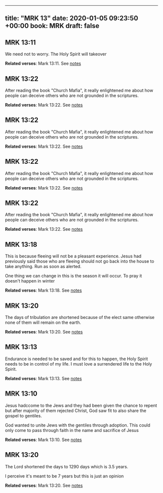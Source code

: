 
---
title: "MRK 13"
date: 2020-01-05 09:23:50 +00:00
book: MRK
draft: false
---

## MRK 13:11

We need not to worry. The Holy Spirit will takeover

**Related verses**: Mark 13:11. See [notes](https://my.bible.com/notes/3334976935448797635)


## MRK 13:22

After reading the book "Church Mafia", it really enlightened me about how people can deceive others who are not grounded in the scriptures.

**Related verses**: Mark 13:22. See [notes](https://my.bible.com/notes/3327035613513507190)


## MRK 13:22

After reading the book "Church Mafia", it really enlightened me about how people can deceive others who are not grounded in the scriptures.

**Related verses**: Mark 13:22. See [notes](https://my.bible.com/notes/3327005354051232002)


## MRK 13:22

After reading the book "Church Mafia", it really enlightened me about how people can deceive others who are not grounded in the scriptures.

**Related verses**: Mark 13:22. See [notes](https://my.bible.com/notes/3326987486391689281)


## MRK 13:22

After reading the book "Church Mafia", it really enlightened me about how people can deceive others who are not grounded in the scriptures.

**Related verses**: Mark 13:22. See [notes](https://my.bible.com/notes/3326962094880580536)


## MRK 13:18

This is because fleeing will not be a pleasant experience. Jesus had previously said those who are fleeing should not go back into the house to take anything. Run as soon as alerted.

One thing we can change in this is the season it will occur. To pray it doesn't happen in winter

**Related verses**: Mark 13:18. See [notes](https://my.bible.com/notes/3326950646418760589)


## MRK 13:20

The days of tribulation are shortened because of the elect same otherwise none of them will remain on the earth.

**Related verses**: Mark 13:20. See [notes](https://my.bible.com/notes/3326949813975245704)


## MRK 13:13

Endurance is needed to be saved and for this to happen, the Holy Spirit needs to be in control of my life. I must love a surrendered life to the Holy Spirit.

**Related verses**: Mark 13:13. See [notes](https://my.bible.com/notes/3326948636273402749)


## MRK 13:10

Jesus hadccome to the Jews and they had been given the chance to repent but after majority of them rejected Christ, God saw fit to also share the gospel to gentiles.

God wanted to unite Jews with the gentiles through adoption. This could only come to pass through faith in the name and sacrifice of Jesus

**Related verses**: Mark 13:10. See [notes](https://my.bible.com/notes/3326947618659754873)


## MRK 13:20

The Lord shortened the days to 1290 days which is 3.5 years.

I perceive it's meant to be 7 years but this is just an opinion

**Related verses**: Mark 13:20. See [notes](https://my.bible.com/notes/3184919749902197636)

